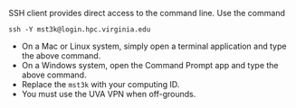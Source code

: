SSH client provides direct access to the command line.
Use the command
 
```
ssh -Y mst3k@login.hpc.virginia.edu
```

- On a Mac or Linux system, simply open a terminal application and type the above command.
- On a Windows system, open the Command Prompt app and type the above command.
- Replace the `mst3k` with your computing ID.
- You must use the UVA VPN when off-grounds.

